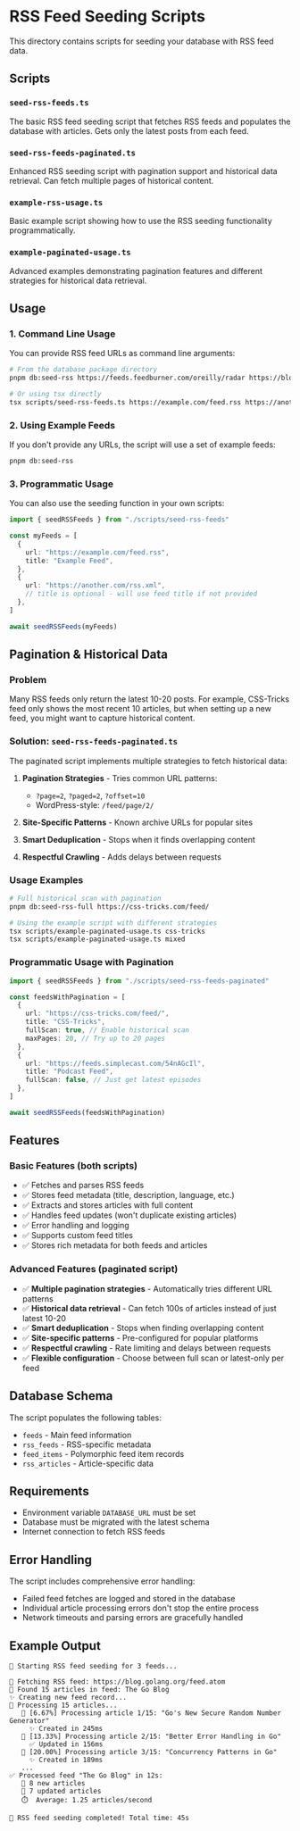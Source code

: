 # RSS Feed Seeding Scripts

This directory contains scripts for seeding your database with RSS feed data.

## Scripts

### `seed-rss-feeds.ts`

The basic RSS feed seeding script that fetches RSS feeds and populates the database with articles. Gets only the latest posts from each feed.

### `seed-rss-feeds-paginated.ts`

Enhanced RSS seeding script with pagination support and historical data retrieval. Can fetch multiple pages of historical content.

### `example-rss-usage.ts`

Basic example script showing how to use the RSS seeding functionality programmatically.

### `example-paginated-usage.ts`

Advanced examples demonstrating pagination features and different strategies for historical data retrieval.

## Usage

### 1. Command Line Usage

You can provide RSS feed URLs as command line arguments:

```bash
# From the database package directory
pnpm db:seed-rss https://feeds.feedburner.com/oreilly/radar https://blog.golang.org/feed.atom

# Or using tsx directly
tsx scripts/seed-rss-feeds.ts https://example.com/feed.rss https://another.com/rss.xml
```

### 2. Using Example Feeds

If you don't provide any URLs, the script will use a set of example feeds:

```bash
pnpm db:seed-rss
```

### 3. Programmatic Usage

You can also use the seeding function in your own scripts:

```typescript
import { seedRSSFeeds } from "./scripts/seed-rss-feeds"

const myFeeds = [
  {
    url: "https://example.com/feed.rss",
    title: "Example Feed",
  },
  {
    url: "https://another.com/rss.xml",
    // title is optional - will use feed title if not provided
  },
]

await seedRSSFeeds(myFeeds)
```

## Pagination & Historical Data

### Problem

Many RSS feeds only return the latest 10-20 posts. For example, CSS-Tricks feed only shows the most recent 10 articles, but when setting up a new feed, you might want to capture historical content.

### Solution: `seed-rss-feeds-paginated.ts`

The paginated script implements multiple strategies to fetch historical data:

1. **Pagination Strategies** - Tries common URL patterns:

   - `?page=2`, `?paged=2`, `?offset=10`
   - WordPress-style: `/feed/page/2/`

2. **Site-Specific Patterns** - Known archive URLs for popular sites
3. **Smart Deduplication** - Stops when it finds overlapping content
4. **Respectful Crawling** - Adds delays between requests

### Usage Examples

```bash
# Full historical scan with pagination
pnpm db:seed-rss-full https://css-tricks.com/feed/

# Using the example script with different strategies
tsx scripts/example-paginated-usage.ts css-tricks
tsx scripts/example-paginated-usage.ts mixed
```

### Programmatic Usage with Pagination

```typescript
import { seedRSSFeeds } from "./scripts/seed-rss-feeds-paginated"

const feedsWithPagination = [
  {
    url: "https://css-tricks.com/feed/",
    title: "CSS-Tricks",
    fullScan: true, // Enable historical scan
    maxPages: 20, // Try up to 20 pages
  },
  {
    url: "https://feeds.simplecast.com/54nAGcIl",
    title: "Podcast Feed",
    fullScan: false, // Just get latest episodes
  },
]

await seedRSSFeeds(feedsWithPagination)
```

## Features

### Basic Features (both scripts)

- ✅ Fetches and parses RSS feeds
- ✅ Stores feed metadata (title, description, language, etc.)
- ✅ Extracts and stores articles with full content
- ✅ Handles feed updates (won't duplicate existing articles)
- ✅ Error handling and logging
- ✅ Supports custom feed titles
- ✅ Stores rich metadata for both feeds and articles

### Advanced Features (paginated script)

- ✅ **Multiple pagination strategies** - Automatically tries different URL patterns
- ✅ **Historical data retrieval** - Can fetch 100s of articles instead of just latest 10-20
- ✅ **Smart deduplication** - Stops when finding overlapping content
- ✅ **Site-specific patterns** - Pre-configured for popular platforms
- ✅ **Respectful crawling** - Rate limiting and delays between requests
- ✅ **Flexible configuration** - Choose between full scan or latest-only per feed

## Database Schema

The script populates the following tables:

- `feeds` - Main feed information
- `rss_feeds` - RSS-specific metadata
- `feed_items` - Polymorphic feed item records
- `rss_articles` - Article-specific data

## Requirements

- Environment variable `DATABASE_URL` must be set
- Database must be migrated with the latest schema
- Internet connection to fetch RSS feeds

## Error Handling

The script includes comprehensive error handling:

- Failed feed fetches are logged and stored in the database
- Individual article processing errors don't stop the entire process
- Network timeouts and parsing errors are gracefully handled

## Example Output

```
🌱 Starting RSS feed seeding for 3 feeds...

📡 Fetching RSS feed: https://blog.golang.org/feed.atom
📰 Found 15 articles in feed: The Go Blog
✨ Creating new feed record...
📝 Processing 15 articles...
   📄 [6.67%] Processing article 1/15: "Go's New Secure Random Number Generator"
     ✨ Created in 245ms
   📄 [13.33%] Processing article 2/15: "Better Error Handling in Go"
     ✅ Updated in 156ms
   📄 [20.00%] Processing article 3/15: "Concurrency Patterns in Go"
     ✨ Created in 189ms
   ...
✅ Processed feed "The Go Blog" in 12s:
   📝 8 new articles
   🔄 7 updated articles
   ⏱️  Average: 1.25 articles/second

🎉 RSS feed seeding completed! Total time: 45s
```
